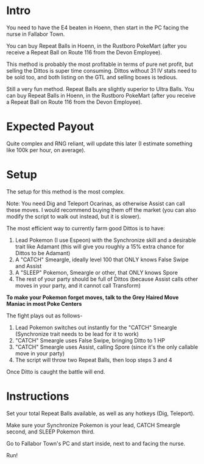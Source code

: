 # Intro
You need to have the E4 beaten in Hoenn, then start in the PC facing the nurse in Fallabor Town.

You can buy Repeat Balls in Hoenn, in the Rustboro PokeMart (after you receive a Repeat Ball on Route 116 from the Devon Employee).

This method is probably the most profitable in terms of pure net profit, but selling the Dittos is super time consuming. Dittos without 31 IV stats need to be sold too, and both listing on the GTL and selling boxes is tedious. 

Still a very fun method. Repeat Balls are slightly superior to Ultra Balls. You can buy Repeat Balls in Hoenn, in the Rustboro PokeMart (after you receive a Repeat Ball on Route 116 from the Devon Employee).

# Expected Payout
Quite complex and RNG reliant, will update this later (I estimate something like 100k per hour, on average).

# Setup
The setup for this method is the most complex. 

Note: You need Dig and Teleport Ocarinas, as otherwise Assist can call these moves. I would recommend buying them off the market (you can also modify the script to walk out instead, but it is slower).

The most efficient way to currently farm good Dittos is to have:

1. Lead Pokemon (I use Espeon) with the Synchronize skill and a desirable trait like Adamant (this will give you roughly a 15% extra chance for Dittos to be Adamant)
2. A "CATCH" Smeargle, ideally level 100 that ONLY knows False Swipe and Assist
3. A "SLEEP" Pokemon, Smeargle or other, that ONLY knows Spore
4. The rest of your party should be full of Dittos (because Assist calls other moves in your party, and it cannot call Transform)

**To make your Pokemon forget moves, talk to the Grey Haired Move Maniac in most Poke Centers**

The fight plays out as follows-

1. Lead Pokemon switches out instantly for the "CATCH" Smeargle (Synchronize trait needs to be lead for it to work)
2. "CATCH" Smeargle uses False Swipe, bringing Ditto to 1 HP
3. "CATCH" Smeargle uses Assist, calling Spore (since it's the only callable move in your party)
4. The script will throw two Repeat Balls, then loop steps 3 and 4

Once Ditto is caught the battle will end. 

# Instructions
Set your total Repeat Balls available, as well as any hotkeys (Dig, Teleport).

Make sure your Synchronize Pokemon is your lead, CATCH Smeargle second, and SLEEP Pokemon third.

Go to Fallabor Town's PC and start inside, next to and facing the nurse. 

Run!

